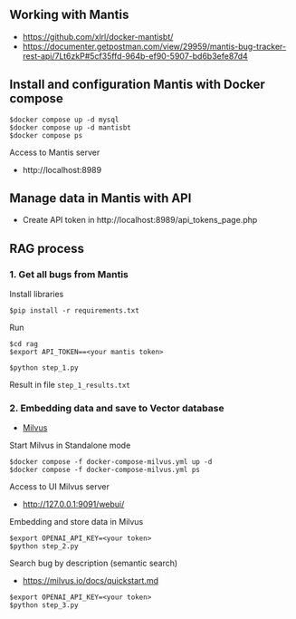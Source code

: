 ## Working with Mantis
* https://github.com/xlrl/docker-mantisbt/
* https://documenter.getpostman.com/view/29959/mantis-bug-tracker-rest-api/7Lt6zkP#5cf35ffd-964b-ef90-5907-bd6b3efe87d4


## Install and configuration Mantis with Docker compose
```
$docker compose up -d mysql
$docker compose up -d mantisbt
$docker compose ps
```

Access to Mantis server
* http://localhost:8989

## Manage data in Mantis with API
* Create API token in http://localhost:8989/api_tokens_page.php

## RAG process

### 1. Get all bugs from Mantis 

Install libraries
```
$pip install -r requirements.txt
```

Run
```
$cd rag
$export API_TOKEN==<your mantis token>

$python step_1.py
```

Result in file `step_1_results.txt`

### 2. Embedding data and save to Vector database
* [Milvus](https://github.com/milvus-io/milvus)

Start Milvus in Standalone mode
```
$docker compose -f docker-compose-milvus.yml up -d
$docker compose -f docker-compose-milvus.yml ps
```

Access to UI Milvus server
* http://127.0.0.1:9091/webui/


Embedding and store data in Milvus
```
$export OPENAI_API_KEY=<your token>
$python step_2.py
```

Search bug by description (semantic search)
* https://milvus.io/docs/quickstart.md
```
$export OPENAI_API_KEY=<your token>
$python step_3.py
```

